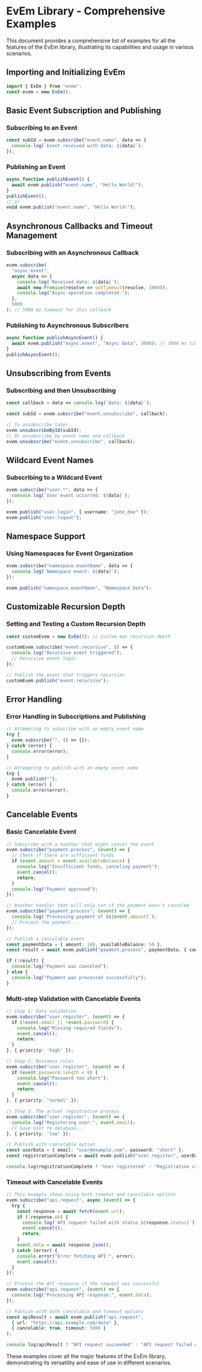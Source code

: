 # EvEm Library - Comprehensive Examples

This document provides a comprehensive list of examples for all the features of the EvEm library, illustrating its capabilities and usage in various scenarios.

## Importing and Initializing EvEm

```typescript
import { EvEm } from "evem";
const evem = new EvEm();
```

## Basic Event Subscription and Publishing

### Subscribing to an Event

```typescript
const subId = evem.subscribe("event.name", data => {
  console.log(`Event received with data: ${data}`);
});
```

### Publishing an Event

```typescript
async function publishEvent() {
  await evem.publish("event.name", "Hello World!");
}
publishEvent();
// or
void evem.publish("event.name", "Hello World!");
```

## Asynchronous Callbacks and Timeout Management

### Subscribing with an Asynchronous Callback

```typescript
evem.subscribe(
  "async.event",
  async data => {
    console.log(`Received data: ${data}`);
    await new Promise(resolve => setTimeout(resolve, 1000));
    console.log("Async operation completed.");
  },
  5000
); // 5000 ms timeout for this callback
```

### Publishing to Asynchronous Subscribers

```typescript
async function publishAsyncEvent() {
  await evem.publish("async.event", "Async Data", 3000); // 3000 ms timeout for all callbacks
}
publishAsyncEvent();
```

## Unsubscribing from Events

### Subscribing and then Unsubscribing

```typescript
const callback = data => console.log(`Data: ${data}`);

const subId = evem.subscribe("event.unsubscribe", callback);

// To unsubscribe later
evem.unsubscribeById(subId);
// Or unsubscribe by event name and callback
evem.unsubscribe("event.unsubscribe", callback);
```

## Wildcard Event Names

### Subscribing to a Wildcard Event

```typescript
evem.subscribe("user.*", data => {
  console.log(`User event occurred: ${data}`);
});

evem.publish("user.login", { username: "john_doe" });
evem.publish("user.logout");
```

## Namespace Support

### Using Namespaces for Event Organization

```typescript
evem.subscribe("namespace.eventName", data => {
  console.log(`Namespace event: ${data}`);
});

evem.publish("namespace.eventName", "Namespace Data");
```

## Customizable Recursion Depth

### Setting and Testing a Custom Recursion Depth

```typescript
const customEvem = new EvEm(5); // Custom max recursion depth

customEvem.subscribe("event.recursive", () => {
  console.log("Recursive event triggered");
  // Recursive event logic
});

// Publish the event that triggers recursion
customEvem.publish("event.recursive");
```

## Error Handling

### Error Handling in Subscriptions and Publishing

```typescript
// Attempting to subscribe with an empty event name
try {
  evem.subscribe("", () => {});
} catch (error) {
  console.error(error);
}

// Attempting to publish with an empty event name
try {
  evem.publish("");
} catch (error) {
  console.error(error);
}
```

## Cancelable Events

### Basic Cancelable Event

```typescript
// Subscribe with a handler that might cancel the event
evem.subscribe("payment.process", (event) => {
  // Check if there are sufficient funds
  if (event.amount > event.availableBalance) {
    console.log("Insufficient funds, canceling payment");
    event.cancel();
    return;
  }
  console.log("Payment approved");
});

// Another handler that will only run if the payment wasn't canceled
evem.subscribe("payment.process", (event) => {
  console.log(`Processing payment of $${event.amount}`);
  // Process the payment...
});

// Publish a cancelable event
const paymentData = { amount: 100, availableBalance: 50 };
const result = await evem.publish("payment.process", paymentData, { cancelable: true });

if (!result) {
  console.log("Payment was canceled");
} else {
  console.log("Payment was processed successfully");
}
```

### Multi-step Validation with Cancelable Events

```typescript
// Step 1: Data validation
evem.subscribe("user.register", (event) => {
  if (!event.email || !event.password) {
    console.log("Missing required fields");
    event.cancel();
    return;
  }
}, { priority: 'high' });

// Step 2: Business rules
evem.subscribe("user.register", (event) => {
  if (event.password.length < 8) {
    console.log("Password too short");
    event.cancel();
    return;
  }
}, { priority: 'normal' });

// Step 3: The actual registration process
evem.subscribe("user.register", (event) => {
  console.log("Registering user:", event.email);
  // Save user to database...
}, { priority: 'low' });

// Publish with cancelable option
const userData = { email: "user@example.com", password: "short" };
const registrationComplete = await evem.publish("user.register", userData, { cancelable: true });

console.log(registrationComplete ? "User registered" : "Registration canceled");
```

### Timeout with Cancelable Events

```typescript
// This example shows using both timeout and cancelable options
evem.subscribe("api.request", async (event) => {
  try {
    const response = await fetch(event.url);
    if (!response.ok) {
      console.log(`API request failed with status ${response.status}`);
      event.cancel();
      return;
    }
    event.data = await response.json();
  } catch (error) {
    console.error("Error fetching API:", error);
    event.cancel();
  }
});

// Process the API response if the request was successful
evem.subscribe("api.request", (event) => {
  console.log("Processing API response:", event.data);
});

// Publish with both cancelable and timeout options
const apiResult = await evem.publish("api.request", 
  { url: "https://api.example.com/data" }, 
  { cancelable: true, timeout: 5000 }
);

console.log(apiResult ? "API request succeeded" : "API request failed or was canceled");
```

These examples cover all the major features of the EvEm library, demonstrating its versatility and ease of use in different scenarios.
